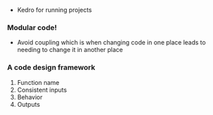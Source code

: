 - Kedro for running projects

### Modular code! 
- Avoid coupling which is when changing code in one place leads to needing to change it in another place 

### A code design framework
1. Function name
2. Consistent inputs
3. Behavior
4. Outputs 